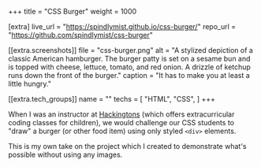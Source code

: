+++
title = "CSS Burger"
weight = 1000

[extra]
live_url = "https://spindlymist.github.io/css-burger/"
repo_url = "https://github.com/spindlymist/css-burger"

[[extra.screenshots]]
file = "css-burger.png"
alt = "A stylized depiction of a classic American hamburger. The burger patty is set on a sesame bun and is topped with cheese, lettuce, tomato, and red onion. A drizzle of ketchup runs down the front of the burger."
caption = "It has to make you at least a little hungry."

[[extra.tech_groups]]
name = ""
techs = [
    "HTML",
    "CSS",
]
+++

When I was an instructor at [Hackingtons](https://www.hackingtons.com/) (which offers extracurricular coding classes for children), we would challenge our CSS students to "draw" a burger (or other food item) using only styled `<div>` elements.

This is my own take on the project which I created to demonstrate what's possible without using any images.
